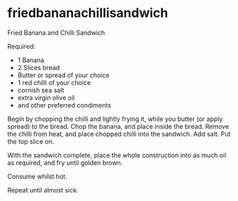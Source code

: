 friedbananachillisandwich
=========================

Fried Banana and Chilli Sandwich

Required:

 - 1 Banana
 - 2 Slices bread
 - Butter or spread of your choice
 - 1 red chilli of your choice
 - cornish sea salt
 - extra virgin olive oil
 - and other preferred condiments

Begin by chopping the chilli and lightly frying it, while you butter (or apply spread) to the bread. Chop the banana, 
and place inside the bread. Remove the chilli from heat, and place chopped chilli into the sandwich. Add salt. 
Put the top slice on.

With the sandwich complete, place the whole construction into as much oil as required, and fry until golden brown.

Consume whilst hot.

Repeat until almost sick.